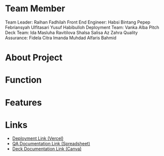 # Team Member
Team Leader: Raihan Fadhilah
Front End Engineer:
Habsi Bintang
Pepep Febriansyah
Ulfitasari
Yusuf Habibulloh
Deployment Team: Vanka Alba
Pitch Deck Team:
Ida Masluha
Ravitilova
Shalsa Salisa Az Zahra
Quality Assurance:
Fidela Citra Imanda
Muhdad Alfaris Bahmid

# About Project

# Function

# Features

# Links
- [Deployment Link (Vercel)](https://km-feb24-jakarta-12.vercel.app)
- [QA Documentation Link (Spreadsheet)](https://docs.google.com/spreadsheets/d/1H45aXc90r4cpcZPAqPG-2_iZU0l1S3568SIj389xKmQ/edit?usp=sharing)
- [Deck Documentation Link (Canva)](https://www.canva.com/design/DAGGHJ7JeB8/xMZKEasFd7a9tCQzEUJWFg/edit?utm_content=DAGGHJ7JeB8&utm_campaign=designshare&utm_medium=link2&utm_source=sharebutton)
